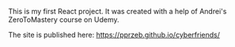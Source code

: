This is my first React project.
It was created with a help of Andrei's ZeroToMastery course on Udemy.

The site is published here: https://pprzeb.github.io/cyberfriends/
